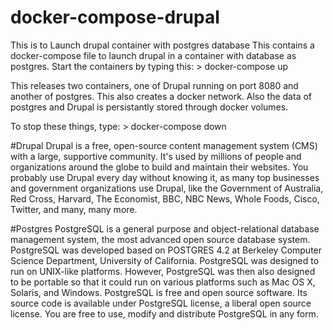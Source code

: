 # docker-compose-drupal
This is to Launch drupal container with postgres database
This contains a docker-compose file to launch drupal in a container with database as postgres.
Start the containers by typing this:
	> docker-compose up

This releases two containers, one of Drupal running on port 8080 and another of postgres. This also creates a docker network. Also the data of postgres and Drupal is persistantly stored through docker volumes.


To stop these things, type:
	> docker-compose down


#Drupal
Drupal is a free, open-source content management system (CMS) with a large, supportive community. It's used by millions of people and organizations around the globe to build and maintain their websites. You probably use Drupal every day without knowing it, as many top businesses and government organizations use Drupal, like the Government of Australia, Red Cross, Harvard, The Economist, BBC, NBC News, Whole Foods, Cisco, Twitter, and many, many more.

#Postgres
PostgreSQL is a general purpose and object-relational database management system, the most advanced open source database system. PostgreSQL was developed based on POSTGRES 4.2 at Berkeley Computer Science Department, University of California.
PostgreSQL was designed to run on UNIX-like platforms. However, PostgreSQL was then also designed to be portable so that it could run on various platforms such as Mac OS X, Solaris, and Windows.
PostgreSQL is free and open source software. Its source code is available under PostgreSQL license, a liberal open source license. You are free to use, modify and distribute PostgreSQL in any form.

